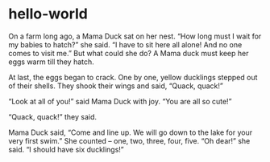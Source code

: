 # hello-world

On a farm long ago, a Mama Duck sat on her nest.  “How long must I wait for my babies to hatch?” she said.  “I have to sit here all alone! And no one comes to visit me.”  But what could she do? A Mama duck must keep her eggs warm till they hatch.  

At last, the eggs began to crack.  One by one, yellow ducklings stepped out of their shells.  They shook their wings and said, “Quack, quack!”

“Look at all of you!” said Mama Duck with joy.  “You are all so cute!”

“Quack, quack!” they said.

Mama Duck said, “Come and line up.  We will go down to the lake for your very first swim.”  She counted – one, two, three, four, five. “Oh dear!” she said.  “I should have six ducklings!”

